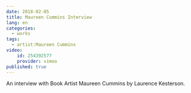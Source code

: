 ```yaml
---
date: 2018-02-05
title: Maureen Cummins Interview
lang: en
categories:
  - works
tags:
  - artist:Maureen Cummins
video: 
    id: 254392577
    provider: vimeo
published: true
---
```


An interview with Book Artist Maureen Cummins by Laurence Kesterson.
